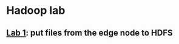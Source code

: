 # Hadoop lab

## [Lab 1](https://github.com/Yuhsuant1994/DataScienceTechInstitute/blob/master/Hadoop/Lab%201.md): put files from the edge node to HDFS
